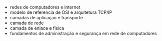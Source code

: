 - redes de computadores e internet
- modelo de referencia de OSI e arquitetura TCP/IP
- camadas de aplicaçao e transporte
- camada de rede
- camada de enlace e fisica
- fundamentos de administração e segurança em rede de computadores
